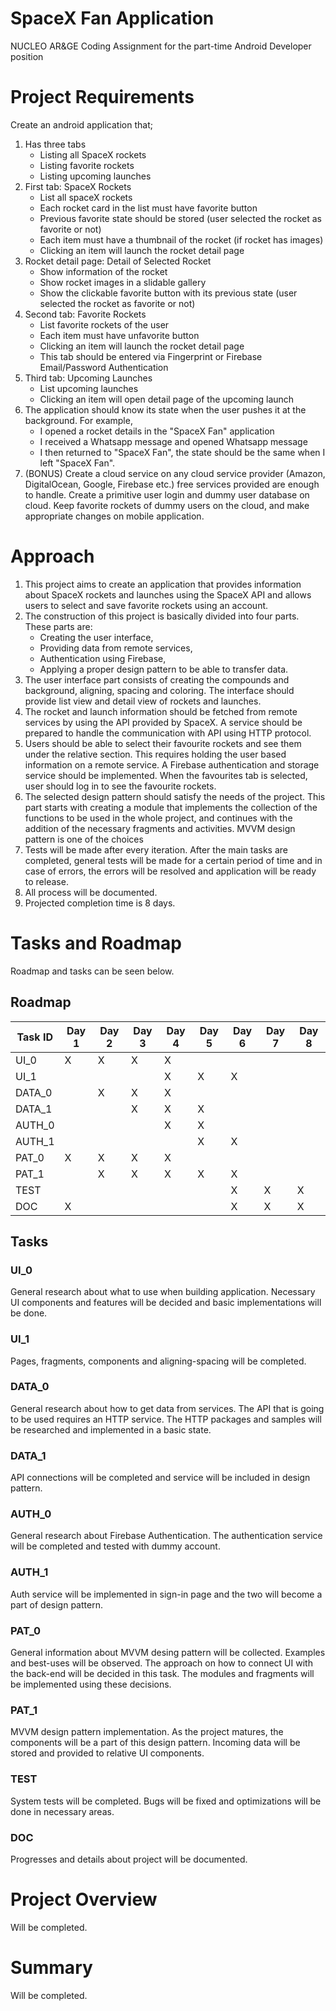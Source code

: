 # SpaceX Fan Application

NUCLEO AR&GE Coding Assignment for the part-time Android Developer position

# Project Requirements

Create an android application that;

1. Has three tabs
    - Listing all SpaceX rockets
    - Listing favorite rockets
    - Listing upcoming launches
2. First tab: SpaceX Rockets
    - List all spaceX rockets
    - Each rocket card in the list must have favorite button
    - Previous favorite state should be stored (user selected the rocket as favorite or not)
    - Each item must have a thumbnail of the rocket (if rocket has images)
    - Clicking an item will launch the rocket detail page
3. Rocket detail page: Detail of Selected Rocket
    - Show information of the rocket
    - Show rocket images in a slidable gallery
    - Show the clickable favorite button with its previous state (user selected the rocket as
    favorite or not)
4. Second tab: Favorite Rockets
    - List favorite rockets of the user
    - Each item must have unfavorite button
    - Clicking an item will launch the rocket detail page
    - This tab should be entered via Fingerprint or Firebase Email/Password Authentication
5. Third tab: Upcoming Launches
    - List upcoming launches
    - Clicking an item will open detail page of the upcoming launch
6. The application should know its state when the user pushes it at the background.
For example,
    - I opened a rocket details in the "SpaceX Fan" application
    - I received a Whatsapp message and opened Whatsapp message
    - I then returned to "SpaceX Fan", the state should be the same when I left "SpaceX Fan".
7. (BONUS) Create a cloud service on any cloud service provider (Amazon, DigitalOcean,
Google, Firebase etc.) free services provided are enough to handle. Create a primitive user login
and dummy user database on cloud. Keep favorite rockets of dummy users on the cloud, and
make appropriate changes on mobile application.

# Approach

1. This project aims to create an application that provides information about SpaceX rockets and launches using the SpaceX API and allows users to select and save favorite rockets using an account.
2. The construction of this project is basically divided into four parts. These parts are:
    - Creating the user interface,
    - Providing data from remote services,
    - Authentication using Firebase,
    - Applying a proper design pattern to be able to transfer data.
3. The user interface part consists of creating the compounds and background, aligning, spacing and coloring. The interface should provide list view and detail view of rockets and launches.
4. The rocket and launch information should be fetched from remote services by using the API provided by SpaceX. A service should be prepared to handle the communication with API using HTTP protocol.
5. Users should be able to select their favourite rockets and see them under the relative section. This requires holding the user based information on a remote service. A Firebase authentication and storage service should be implemented. When the favourites tab is selected, user should log in to see the favourite rockets.
6. The selected design pattern should satisfy the needs of the project. This part starts with creating a module that implements the collection of the functions to be used in the whole project, and continues with the addition of the necessary fragments and activities. MVVM design pattern is one of the choices
7. Tests will be made after every iteration. After the main tasks are completed, general tests will be made for a certain period of time and in case of errors, the errors will be resolved and application will be ready to release.
8. All process will be documented.
9. Projected completion time is 8 days.

# Tasks and Roadmap

Roadmap and tasks can be seen below.

## Roadmap

| Task ID | Day 1 | Day 2 | Day 3 | Day 4 | Day 5 | Day 6 | Day 7 | Day 8 |
| --- | --- | --- | --- | --- | --- | --- | --- | --- |
| UI_0 | X | X | X | X |  |  |  |  |
| UI_1 |  |  |  | X | X | X |  |  |
| DATA_0 |  | X | X | X |  |  |  |  |
| DATA_1 |  |  | X | X | X |  |  |  |
| AUTH_0 |  |  |  | X | X |  |  |  |
| AUTH_1 |  |  |  |  | X | X |  |  |
| PAT_0 | X | X | X | X |  |  |  |  |
| PAT_1 |  | X | X | X | X | X |  |  |
| TEST |  |  |  |  |  | X | X | X |
| DOC | X |  |  |  |  | X | X | X |

## Tasks

### UI_0

General research about what to use when building application. Necessary UI components and features will be decided and basic implementations will be done.

### UI_1

Pages, fragments, components and aligning-spacing will be completed.

### DATA_0

General research about how to get data from services. The API that is going to be used requires an HTTP service. The HTTP packages and samples will be researched and implemented in a basic state.

### DATA_1

API connections will be completed and service will be included in design pattern.

### AUTH_0

General research about Firebase Authentication. The authentication service will be completed and tested with dummy account.

### AUTH_1

Auth service will be implemented in sign-in page and the two will become a part of design pattern.

### PAT_0

General information about MVVM desing pattern will be collected. Examples and best-uses will be observed. The approach on how to connect UI with the back-end will be decided in this task. The modules and fragments will be implemented using these decisions.

### PAT_1

MVVM design pattern implementation. As the project matures, the components will be a part of this design pattern. Incoming data will be stored and provided to relative UI components.

### TEST

System tests will be completed. Bugs will be fixed and optimizations will be done in necessary areas.

### DOC

Progresses and details about project will be documented.

# Project Overview

Will be completed.

# Summary

Will be completed.